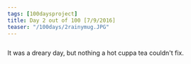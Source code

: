 ```yaml
---
tags: [100daysproject]
title: Day 2 out of 100 [7/9/2016]
teaser: "/100days/2rainymug.JPG"
---
```


<img src="{{ site.url }}{{ site.baseurl }}/images/100days/2rainymug.JPG" alt="">


It was a dreary day, but nothing a hot cuppa tea couldn't fix.

